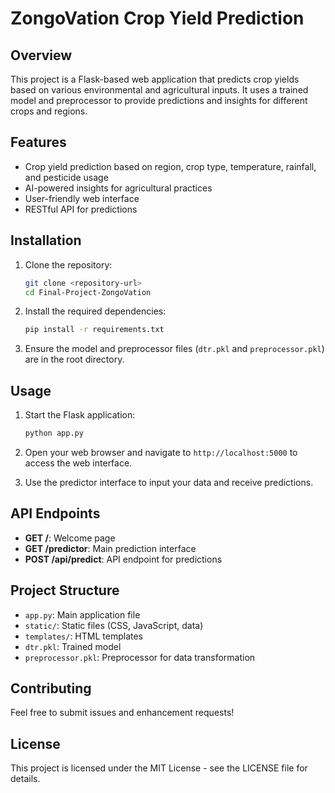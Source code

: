 # ZongoVation Crop Yield Prediction

## Overview
This project is a Flask-based web application that predicts crop yields based on various environmental and agricultural inputs. It uses a trained model and preprocessor to provide predictions and insights for different crops and regions.

## Features
- Crop yield prediction based on region, crop type, temperature, rainfall, and pesticide usage
- AI-powered insights for agricultural practices
- User-friendly web interface
- RESTful API for predictions

## Installation
1. Clone the repository:
   ```bash
   git clone <repository-url>
   cd Final-Project-ZongoVation
   ```

2. Install the required dependencies:
   ```bash
   pip install -r requirements.txt
   ```

3. Ensure the model and preprocessor files (`dtr.pkl` and `preprocessor.pkl`) are in the root directory.

## Usage
1. Start the Flask application:
   ```bash
   python app.py
   ```

2. Open your web browser and navigate to `http://localhost:5000` to access the web interface.

3. Use the predictor interface to input your data and receive predictions.

## API Endpoints
- **GET /**: Welcome page
- **GET /predictor**: Main prediction interface
- **POST /api/predict**: API endpoint for predictions

## Project Structure
- `app.py`: Main application file
- `static/`: Static files (CSS, JavaScript, data)
- `templates/`: HTML templates
- `dtr.pkl`: Trained model
- `preprocessor.pkl`: Preprocessor for data transformation

## Contributing
Feel free to submit issues and enhancement requests!

## License
This project is licensed under the MIT License - see the LICENSE file for details. 